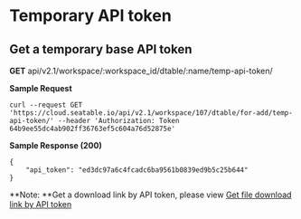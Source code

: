 # Temporary API token

## Get a temporary base API token

**GET** api/v2.1/workspace/:workspace_id/dtable/:name/temp-api-token/

**Sample Request**

```
curl --request GET 'https://cloud.seatable.io/api/v2.1/workspace/107/dtable/for-add/temp-api-token/' --header 'Authorization: Token 64b9ee55dc4ab902ff36763ef5c604a76d52875e'

```

**Sample Response (200)**

```
{
    "api_token": "ed3dc97a6c4fcadc6ba9561b0839ed9b5c25b644"
}

```

**Note: **Get a download link by API token, please view [Get file download link by API token](https://docs.seatable.io/published/seatable-api/dtable-web-v2.1/dtable-api-token.md#user-content-Get%20File%20Download%20Link%20by%20API%20Token)
